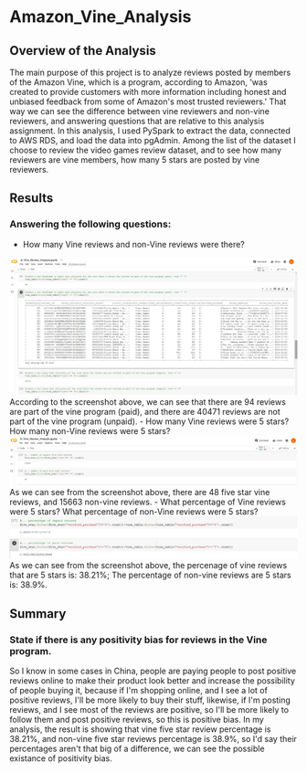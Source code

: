 # Amazon_Vine_Analysis
## Overview of the Analysis
The main purpose of this project is to analyze reviews posted by members of the Amazon Vine, which is a program, according to Amazon, 'was created to provide customers with more information including honest and unbiased feedback from some of Amazon's most trusted reviewers.' That way we can see the difference between vine reviewers and non-vine reviewers, and answering questions that are relative to this analysis assignment. 
In this analysis, I used PySpark to extract the data, connected to AWS RDS, and load the data into pgAdmin. Among the list of the dataset I choose to review the video games review dataset, and to see how many reviewers are vine members, how many 5 stars are posted by vine reviewers. 

## Results
### Answering the following questions: 
- How many Vine reviews and non-Vine reviews were there?
<img src="screenshots/Number_of_reviews.png">
According to the screenshot above, we can see that there are 94 reviews are part of the vine program (paid), and there are 40471 reviews are not part of the vine program (unpaid). 
- How many Vine reviews were 5 stars? How many non-Vine reviews were 5 stars?
<img src="screenshots/Number_of_five_star.png">
As we can see from the screenshot above, there are 48 five star vine reviews, and 15663 non-vine reviews. 
- What percentage of Vine reviews were 5 stars? What percentage of non-Vine reviews were 5 stars?
<img src="screenshots/five_star_percentage.png">
As we can see from the screenshot above, the percenage of vine reviews that are 5 stars is: 38.21%; The percentage of non-vine reviews are 5 stars is: 38.9%. 

## Summary
### State if there is any positivity bias for reviews in the Vine program. 
So I know in some cases in China, people are paying people to post positive reviews online to make their product look better and increase the possibility of people buying it, because if I'm shopping online, and I see a lot of positive reviews, I'll be more likely to buy their stuff, likewise, if I'm posting reviews, and I see most of the reviews are positive, so I'll be more likely to follow them and post positive reviews, so this is positive bias. 
In my analysis, the result is showing that vine five star review percentage is 38.21%, and non-vine five star reviews percentage is 38.9%, so I'd say their percentages aren't that big of a difference, we can see the possible existance of positivity bias. 
